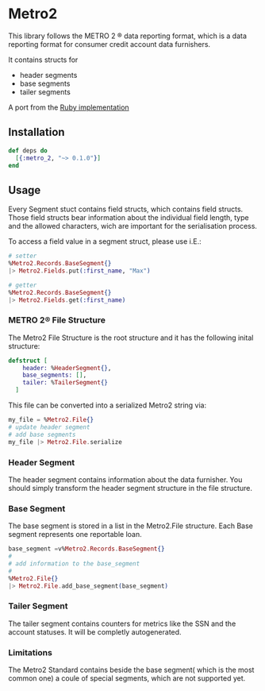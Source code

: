 # Metro2
This library follows the METRO 2 ® data reporting format, which is a data reporting format for consumer credit account data furnishers.

It contains structs for 
 * header segments
 * base segments
 * tailer segments

 A port from the [Ruby implementation](https://github.com/teamupstart/metro_2)

## Installation

```elixir
def deps do
  [{:metro_2, "~> 0.1.0"}]
end
```

## Usage
Every Segment stuct contains field structs, which contains field structs.
Those field structs bear information about the individual field length, type and the allowed characters, wich are important for the
serialisation process. 

To access a field value in a segment struct, please use i.E.:
```elixir
# setter
%Metro2.Records.BaseSegment{}
|> Metro2.Fields.put(:first_name, "Max")

# getter
%Metro2.Records.BaseSegment{}
|> Metro2.Fields.get(:first_name)
```
### METRO 2® File Structure
The Metro2 File Structure is the root structure and it has the following inital structure:
```elixir
defstruct [
    header: %HeaderSegment{},
    base_segments: [],
    tailer: %TailerSegment{}
  ]
```



This file can be converted into a serialized Metro2 string via:

```elixir
my_file = %Metro2.File{}
# update header segment
# add base segments
my_file |> Metro2.File.serialize
```
### Header Segment
The header segment contains information about the data furnisher.
You should simply transform the header segment structure in the file structure.

### Base Segment
The base segment is stored in a list in the Metro2.File structure. Each Base segment represents one reportable loan.
```elixir
base_segment =v%Metro2.Records.BaseSegment{}
#
# add information to the base_segment
#
%Metro2.File{}
|> Metro2.File.add_base_segment(base_segment)
```
### Tailer Segment
The tailer segment contains counters for metrics like the SSN and the account statuses.
It will be completly autogenerated.

### Limitations
The Metro2 Standard contains beside the base segment( which is the most common one) a coule of special segments, which are not supported yet.

